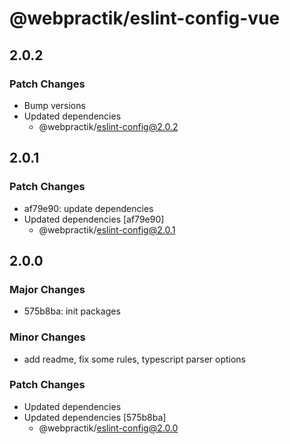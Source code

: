# @webpractik/eslint-config-vue

## 2.0.2

### Patch Changes

- Bump versions
- Updated dependencies
    - @webpractik/eslint-config@2.0.2

## 2.0.1

### Patch Changes

- af79e90: update dependencies
- Updated dependencies [af79e90]
    - @webpractik/eslint-config@2.0.1

## 2.0.0

### Major Changes

- 575b8ba: init packages

### Minor Changes

- add readme, fix some rules, typescript parser options

### Patch Changes

- Updated dependencies
- Updated dependencies [575b8ba]
    - @webpractik/eslint-config@2.0.0
